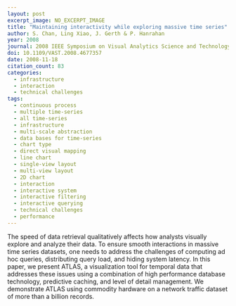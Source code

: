 ```yaml
---
layout: post
excerpt_image: NO_EXCERPT_IMAGE
title: "Maintaining interactivity while exploring massive time series"
author: S. Chan, Ling Xiao, J. Gerth & P. Hanrahan
year: 2008
journal: 2008 IEEE Symposium on Visual Analytics Science and Technology
doi: 10.1109/VAST.2008.4677357
date: 2008-11-18
citation_count: 83
categories:
  - infrastructure
  - interaction
  - technical challenges
tags:
  - continuous process
  - multiple time-series
  - all time-series
  - infrastructure
  - multi-scale abstraction
  - data bases for time-series
  - chart type
  - direct visual mapping
  - line chart
  - single-view layout
  - multi-view layout
  - 2D chart
  - interaction
  - interactive system
  - interactive filtering
  - interactive querying
  - technical challenges
  - performance
---
```

The speed of data retrieval qualitatively affects how analysts visually explore and analyze their data. To ensure smooth interactions in massive time series datasets, one needs to address the challenges of computing ad hoc queries, distributing query load, and hiding system latency. In this paper, we present ATLAS, a visualization tool for temporal data that addresses these issues using a combination of high performance database technology, predictive caching, and level of detail management. We demonstrate ATLAS using commodity hardware on a network traffic dataset of more than a billion records.
